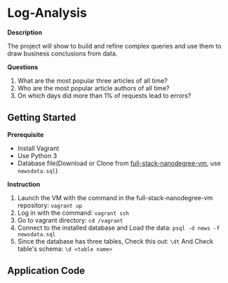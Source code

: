 # Log-Analysis

**Description**

The project will show to build and refine complex queries and use them to draw business conclusions from data.

**Questions**
1. What are the most popular three articles of all time?
2. Who are the most popular article authors of all time?
3. On which days did more than 1% of requests lead to errors?

## Getting Started
**Prerequisite**
- Install Vagrant
- Use Python 3
- Database file(Download or Clone from [full-stack-nanodegree-vm](https://github.com/udacity/fullstack-nanodegree-vm), use `newsdata.sql`)

**Instruction**
1. Launch the VM with the command in the full-stack-nanodegree-vm repository:
` vagrant up `
2. Log in with the command:
` vagrant ssh `
3. Go to vagrant directory:
` cd /vagrant `
4. Connect to the installed database and Load the data:
` psql -d news -f newsdata.sql `
5. Since the database has three tables, Check this out:
` \dt `
And
Check table's schema:
` \d <table name> `

## Application Code ##
